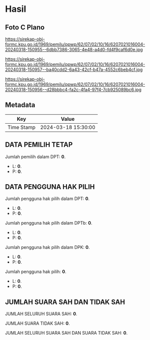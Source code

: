 # Hasil

## Foto C Plano

https://sirekap-obj-formc.kpu.go.id/1969/pemilu/ppwp/62/07/02/10/16/6207021016004-20240318-150955--6dbb7386-3065-4e48-a4d0-fd4f9caf6d0e.jpg

https://sirekap-obj-formc.kpu.go.id/1969/pemilu/ppwp/62/07/02/10/16/6207021016004-20240318-150957--ba40cdd2-6a43-42cf-b47a-4552c6beb4cf.jpg

https://sirekap-obj-formc.kpu.go.id/1969/pemilu/ppwp/62/07/02/10/16/6207021016004-20240318-150956--d28bbbc4-fa2c-4fa4-97f4-7cb925089bc6.jpg


## Metadata

| Key        | Value               |
| ---------- | ------------------- |
| Time Stamp | 2024-03-18 15:30:00 |


## DATA PEMILIH TETAP

Jumlah pemilih dalam DPT: **0**.
 * L: **0**.
 * P: **0**.

## DATA PENGGUNA HAK PILIH

Jumlah pengguna hak pilih dalam DPT: **0**.
 * L: **0**.
 * P: **0**.

Jumlah pengguna hak pilih dalam DPTb: **0**.
 * L: **0**.
 * P: **0**.

Jumlah pengguna hak pilih dalam DPK: **0**.
 * L: **0**.
 * P: **0**.

Jumlah pengguna hak pilih: **0**.
 * L: **0**.
 * P: **0**.

## JUMLAH SUARA SAH DAN TIDAK SAH

JUMLAH SELURUH SUARA SAH: **0**.

JUMLAH SUARA TIDAK SAH: **0**.

JUMLAH SELURUH SUARA SAH DAN SUARA TIDAK SAH: **0**.


